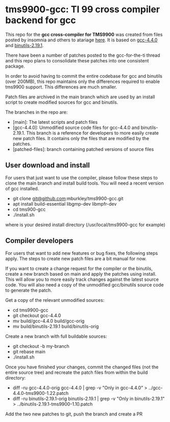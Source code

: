 tms9900-gcc: TI 99 cross compiler backend for gcc
=================================================
This repo for the **gcc cross-compiler for TMS9900** was created from files posted
by insomnia and others to atariage [here][1].  It is based on [gcc-4.4.0][2] and
[binutils-2.19.1][3].

There have been a number of patches posted to the gcc-for-the-ti thread and this
repo plans to consolidate these patches into one consistent package.

In order to avoid having to commit the entire codebase for gcc and binutils
(over 200MB), this repo maintains only the differences required to enable
tms9900 support.  This differences are much smaller.

Patch files are archived in the main branch which are used by an install script
to create modified sources for gcc and binutils.

The branches in the repo are:

 * [main]: The latest scripts and patch files
 * [gcc-4.4.0]: Unmodified source code files for gcc-4.4.0 and binutils-2.19.1.
This branch is a reference for developers to more easily create new patch
files.  It contains only the files that are modified by the patches.
 * [patched-files]: branch containing patched versions of source files

User download and install
-------------------------
For users that just want to use the compiler, please follow these steps to clone
the main branch and install build tools. You will need a recent version of gcc
installed.

 * git clone git@github.com:mburkley/tms9900-gcc.git
 * apt install build-essential libgmp-dev libmpfr-dev
 * cd tms900-gcc
 * ./install.sh <target>

 where <target> is your desired install directory
(/usr/local/tms9900-gcc for example)

Compiler developers
-------------------
For users that want to add new features or bug fixes, the following steps apply.
The steps to create new patch files are a bit manual for now.

If you want to create a change request for the compiler or the binutils, create
a new branch based on main and apply the patches using install.  
This will allow you to more
easily track changes against the latest source code.
You will also
need a copy of the unmodified gcc/binutils source code to generate the patch.

Get a copy of the relevant unmodified sources:

 * cd tms9900-gcc
 * git checkout gcc-4.4.0
 * mv build/gcc-4.4.0 build/gcc-orig
 * mv build/binutils-2.19.1 build/binutils-orig

Create a new branch with full buildable sources:

 * git checkout -b my-branch
 * git rebase main
 * ./install.sh

Once you have finished your changes, commit the changed files (not the entire
source tree) and recreate the patch files from within the build directory:

 * diff -ru gcc-4.4.0-orig gcc-4.4.0 | grep -v "Only in gcc-4.4.0" > ../gcc-4.4.0-tms9900-1.22.patch
 * diff -ru binutils-2.19.1-orig binutils-2.19.1 | grep -v "Only in binutils-2.19.1" > ../binutils-2.19.1-tms9900-1.10.patch

Add the two new patches to git, push the branch and create a PR 


[1]: https://forums.atariage.com/topic/164295-gcc-for-the-ti/
[2]: https://ftp.gnu.org/gnu/binutils/binutils-2.19.1.tar.bz2
[3]: https://ftp.gnu.org/gnu/gcc/gcc-4.4.0/gcc-4.4.0.tar.gz

